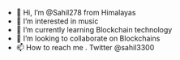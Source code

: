 - 👋 Hi, I’m @Sahil278 from Himalayas
- 👀 I’m interested in music
- 🌱 I’m currently learning Blockchain technology 
- 💞️ I’m looking to collaborate on Blockchains
- 📫 How to reach me . Twitter @sahil3300

<!---
Sahil278/Sahil278 is a ✨ special ✨ repository because its `README.md` (this file) appears on your GitHub profile.
You can click the Preview link to take a look at your changes.
--->

